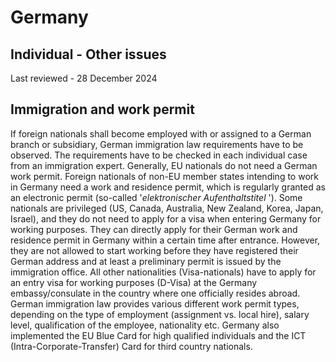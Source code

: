 # Germany
## Individual - Other issues
Last reviewed - 28 December 2024
## Immigration and work permit
If foreign nationals shall become employed with or assigned to a German branch or subsidiary, German immigration law requirements have to be observed. The requirements have to be checked in each individual case from an immigration expert.
Generally, EU nationals do not need a German work permit. Foreign nationals of non-EU member states intending to work in Germany need a work and residence permit, which is regularly granted as an electronic permit (so-called '_elektronischer Aufenthaltstitel_ ').
Some nationals are privileged (US, Canada, Australia, New Zealand, Korea, Japan, Israel), and they do not need to apply for a visa when entering Germany for working purposes. They can directly apply for their German work and residence permit in Germany within a certain time after entrance. However, they are not allowed to start working before they have registered their German address and at least a preliminary permit is issued by the immigration office. 
All other nationalities (Visa-nationals) have to apply for an entry visa for working purposes (D-Visa) at the Germany embassy/consulate in the country where one officially resides abroad.
German immigration law provides various different work permit types, depending on the type of employment (assignment vs. local hire), salary level, qualification of the employee, nationality etc. Germany also implemented the EU Blue Card for high qualified individuals and the ICT (Intra-Corporate-Transfer) Card for third country nationals.
